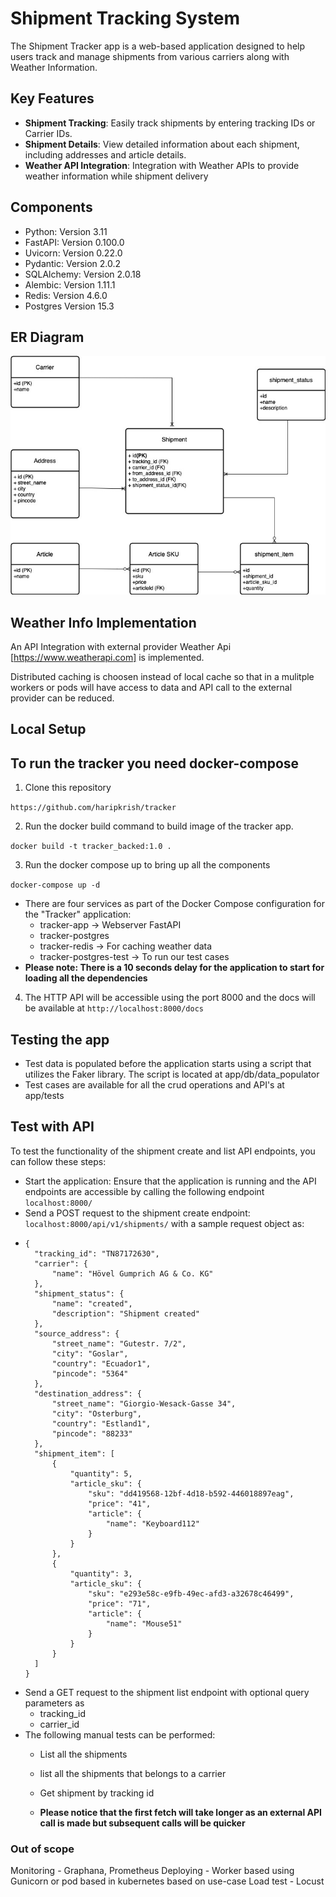 # Shipment Tracking System

The Shipment Tracker app is a web-based application designed to help users track and manage shipments from various carriers along with Weather Information. 

## Key Features

- **Shipment Tracking**: Easily track shipments by entering tracking IDs or Carrier IDs.
- **Shipment Details**: View detailed information about each shipment, including addresses and article details.
- **Weather API Integration**: Integration with Weather APIs to provide weather information while shipment delivery

## Components

- Python: Version 3.11
- FastAPI: Version 0.100.0
- Uvicorn: Version 0.22.0
- Pydantic: Version 2.0.2
- SQLAlchemy: Version 2.0.18
- Alembic: Version 1.11.1
- Redis: Version 4.6.0
- Postgres Version 15.3

## ER Diagram

![ER Diagram](er_diagram.jpg)

## Weather Info Implementation  

An API Integration with external provider Weather Api [https://www.weatherapi.com] is implemented.

Distributed caching is choosen instead of local cache so that in a mulitple workers or pods will have access to data and API call to the external provider can be reduced.  

## Local Setup

## To run the tracker you need docker-compose 

1. Clone this repository 

```https://github.com/haripkrish/tracker```

2. Run the docker build command to build image of the tracker app.

```docker build -t tracker_backed:1.0 . ```

3. Run the docker compose up to bring up all the components

```docker-compose up -d```

-  There are four services as part of the Docker Compose configuration for the "Tracker" application:
    -  tracker-app -> Webserver FastAPI
    -  tracker-postgres  
    -  tracker-redis -> For caching weather data
    -  tracker-postgres-test -> To run our test cases
-  **Please note: There is a 10 seconds delay for the application to start for loading all the dependencies** 
4. The HTTP API will be accessible using the port 8000 and the docs will be available at 
```http://localhost:8000/docs```

## Testing the app

- Test data is populated before the application starts using a script that utilizes the Faker library. The script is located at app/db/data_populator
- Test cases are available for all the crud operations and API's at app/tests

## Test with API

To test the functionality of the shipment create and list API endpoints, you can follow these steps:

-  Start the application: Ensure that the application is running and the API endpoints are accessible by calling the following endpoint
```localhost:8000/```
-  Send a POST request to the shipment create endpoint: ```localhost:8000/api/v1/shipments/``` with a sample request object as:
- ```
  {
    "tracking_id": "TN87172630",
    "carrier": {
        "name": "Hövel Gumprich AG & Co. KG"
    },
    "shipment_status": {
        "name": "created",
        "description": "Shipment created"
    },
    "source_address": {
        "street_name": "Gutestr. 7/2",
        "city": "Goslar",
        "country": "Ecuador1",
        "pincode": "5364"
    },
    "destination_address": {
        "street_name": "Giorgio-Wesack-Gasse 34",
        "city": "Osterburg",
        "country": "Estland1",
        "pincode": "88233"
    },
    "shipment_item": [
        {
            "quantity": 5,
            "article_sku": {
                "sku": "dd419568-12bf-4d18-b592-446018897eag",
                "price": "41",
                "article": {
                    "name": "Keyboard112"
                }
            }
        },
        {
            "quantity": 3,
            "article_sku": {
                "sku": "e293e58c-e9fb-49ec-afd3-a32678c46499",
                "price": "71",
                "article": {
                    "name": "Mouse51"
                }
            }
        }
    ]
  }

- Send a GET request to the shipment list endpoint with optional query parameters as
  - tracking_id
  - carrier_id
- The following manual tests can be performed: 
  - List all the shipments
  - list all the shipments that belongs to a carrier
  - Get shipment by tracking id

  - ****Please notice that the first fetch will take longer as an external API call is made but subsequent calls will be quicker****

### Out of scope
Monitoring - Graphana, Prometheus
Deploying - Worker based using Gunicorn or pod based in kubernetes based on use-case
Load test - Locust
